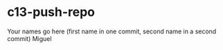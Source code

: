 # c13-push-repo

Your names go here (first name in one commit, second name in a second commit)
Miguel

